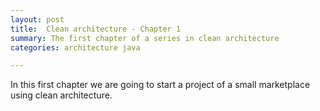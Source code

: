 ```yaml
---
layout: post
title:  Clean architecture - Chapter 1
summary: The first chapter of a series in clean architecture
categories: architecture java

---
```


In this first chapter we are going to start a project of a small marketplace using clean architecture.



